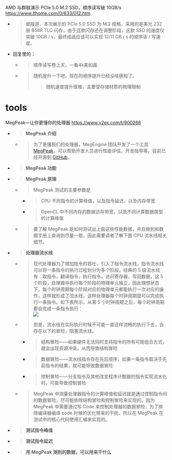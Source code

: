 
AMD 与群联演示 PCIe 5.0 M.2 SSD，顺序读写破 10GB/s https://www.ithome.com/0/633/012.htm
- > 据报道，本次展示的 PCIe 5.0 SSD 为 M.2 规格，采用的是美光 232 层 B58R TLC 闪存，由于这款闪存还在调整阶段，这款 SSD 的速度仅突破 10GB / s，最终成品应该可以实现 12/11 GB / s 的顺序读 / 写速度。
- 回复里的：
  * > 顺序读写卷上天，一看4k美如画
  * > 随机提升一下吧，现在的顺序提升已经没啥感知了。
    >> 随机速度提升很难，主要受存储材质的物理限制

# tools

MegPeak—让你更懂你的处理器 https://www.v2ex.com/t/900266
- > **MegPeak 介绍**
  * > 为了更懂我们的处理器，MegEngine 团队开发了一个工具 [MegPeak](https://github.com/MegEngine/MegPeak)，可以帮助开发人员进行性能评估，开发指导等，目前已经开源到 [GitHub](https://github.com/MegEngine/MegPeak)。
- > **MegPeak 功能**
- > **MegPeak 原理**
  * > MegPeak 测试的主要参数是
    + > CPU 不同指令的计算峰值，以及指令延迟，以及内存带宽
    + > OpenCL 中不同内存的数据访存带宽，以及不同计算数据类型的计算峰值
  * > 要了解 MegPeak 是如何测试出上面这些性能数据，并且做到和数据手册上查询到尽量一致，因此需要读者了解下面 CPU 流水线相关细节。
- > **处理器流水线**
  * > 现代处理器为了增加指令的吞吐，引入了指令流水线，指令流水线可以将一条指令的执行过程划分为多个阶段，经典的 5 级流水线有：取指令，翻译指令，执行指令，访问寄存器，写回数据，这 5 个阶段，处理器中执行每个阶段的物理单元独立，因此理想状态下，每个时钟周期每个阶段对应的物理单元都能执行一次对应的操作，这样就形成了流水线，这样处理器每个时钟周期就可以完成执行一条指令。如下表所示，从第 5 个时钟周期之后，每个时钟周期都会完成一条指令执行： <br> ![](https://oscimg.oschina.net/oscnet/up-df792aa9178e28cb88e6b8a4ce9fe5b206c.png)
  * > 但是，流水线在实际执行时候不可能一直这样流畅的执行下去，会存在以下的冒险，阻塞流水线。
    + > 结构冒险——如果硬件无法同时支持指令的所有可能组合方式，就会出现资源冲突，从而导致结构冒险
    + > 数据冒险——流水线指令存在先后顺序，如果一条指令取决于先前指令的结果，就可能导致数据冒险
    + > 控制冒险——分支指令及其他改变程序计数器的指令实现流水化时，可能导致控制冒险
  * > MegPeak 中测量处理器指令的计算峰值和延迟就是通过控制指令间的数据冒险，尽可能排除结构冒险和控制冒险来实现的，因为 MegPeak 中需要通过写 Code 来控制处理器的数据冒险，为了排除编译器编译 code 时候的优化带来的干扰，所以在 MegPeak 在测试中的核心代码使用汇编来实现的。
- > **测试指令峰值**
- > **测试指令延迟**
- > **用 MegPeak 测到的数据，可以用来干什么**
